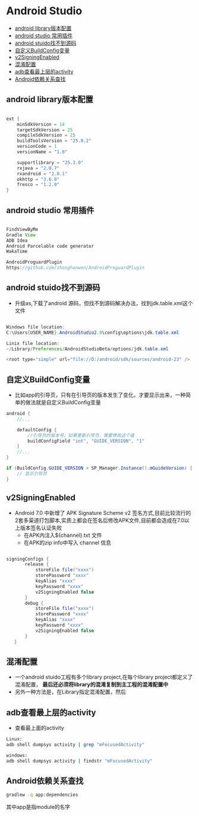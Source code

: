 # Android Studio

- [android  library版本配置](#android--library版本配置)
- [android studio 常用插件](#android-studio-常用插件)
- [android stuido找不到源码](#android-stuido找不到源码)
- [自定义BuildConfig变量](#自定义buildconfig变量)
- [v2SigningEnabled](#v2signingenabled)
- [混淆配置](#混淆配置)
- [adb查看最上层的activity](#adb查看最上层的activity)
- [Android依赖关系查找](#android依赖关系查找)

## android  library版本配置

``` java

ext {
    minSdkVersion = 14
    targetSdkVersion = 25
    compileSdkVersion = 25
    buildToolsVersion = "25.0.2"
    versionCode = 1
    versionName = "1.0"

    supportlibrary = "25.3.0"
    rxjava = "2.0.7"
    rxandroid = "2.0.1"
    okhttp = "3.6.0"
    fresco = "1.2.0"
}

```

## android studio 常用插件

```java

FindViewByMe
Gradle View
ADB Idea
Android Parcelable code generator
WakaTime

AndroidProguardPlugin
https://github.com/zhonghanwen/AndroidProguardPlugin

```

## android stuido找不到源码

- 升级as,下载了android 源码，但找不到源码解决办法，找到jdk.table.xml这个文件

```java

Windows file location:
C:\Users{USER_NAME}.AndroidStudio2.0\config\options\jdk.table.xml

Linix file location:
~/Library/Preferences/AndroidStudioBeta/options/jdk.table.xml

<root type="simple" url="file://D:/android/sdk/sources/android-23" />

```

## 自定义BuildConfig变量

- 比如app的引导页，只有在引导页的版本发生了变化，才要显示出来，一种简单的做法就是自定义BuildConfig变量

```java
android {
    //...

    defaultConfig {
        //引导页的版本号，如果更新引导页，需要修改这个值
        buildConfigField "int", "GUIDE_VERSION", "1"
    }
    //...
}

if (BuildConfig.GUIDE_VERSION > SP_Manager.Instance().mGuideVersion) {
    // 显示引导页
}

```

## v2SigningEnabled

- Android 7.0 中新增了 APK Signature Scheme v2 签名方式,目前比较流行的2套多渠道打包脚本,实质上都会在签名后修改APK文件,目前都会造成在7.0以上版本签名认证失败
    - 在APK内注入${channel}.txt 文件
    - 在APK的zip info中写入 channel 信息

```java

signingConfigs {
       release {
           storeFile file("xxxx")
           storePassword "xxxx"
           keyAlias "xxxx"
           keyPassword "xxxx"
           v2SigningEnabled false
       }
       debug {
           storeFile file("xxxx")
           storePassword "xxxx"
           keyAlias "xxxx"
           keyPassword "xxxx"
           v2SigningEnabled false
       }
   }

```

## 混淆配置

- 一个android stuido工程有多个library project,在每个library project都定义了混淆配置，
 **最后还必须将library的混淆复制到主工程的混淆配置中**
- 另外一种方法是，在Library指定混淆配置，然后

## adb查看最上层的activity

- 查看最上面的activity

```bash
Linux:
adb shell dumpsys activity | grep "mFocusedActivity"

windows:
adb shell dumpsys activity | findstr "mFocusedActivity"
```

## Android依赖关系查找

```bash
gradlew -q app:dependencies
```

其中app是指module的名字
